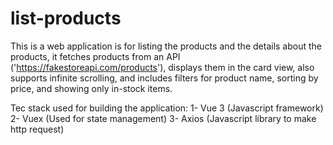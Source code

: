 # list-products

This is a web application is for listing the products and the details about the products, it fetches products from an API ('https://fakestoreapi.com/products'), displays them in the card view, also supports infinite scrolling, and includes filters for product name, sorting by price, and showing only in-stock items.

Tec stack used for building the application: 
  1- Vue 3 (Javascript framework)
  2- Vuex (Used for state management)
  3- Axios (Javascript library to make http request)
